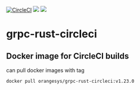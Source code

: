 [![CircleCI](https://circleci.com/gh/gavinzhou/grpc-rust-circleci.svg?style=svg)](https://circleci.com/gh/gavinzhou/grpc-rust-circleci)
[![](https://images.microbadger.com/badges/version/orangesys/grpc-rust-circleci.svg)](https://microbadger.com/images/orangesys/grpc-rust-circleci "Get your own version badge on microbadger.com")
[![](https://images.microbadger.com/badges/image/orangesys/grpc-rust-circleci.svg)](https://microbadger.com/images/orangesys/grpc-rust-circleci "Get your own image badge on microbadger.com")
# grpc-rust-circleci

## Docker image for CircleCI builds

can pull docker images with tag

```console
docker pull orangesys/grpc-rust-circleci:v1.23.0
```